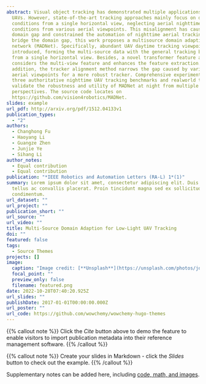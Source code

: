 ```yaml
---
abstract: Visual object tracking has demonstrated multiple applications for
  UAVs. However, state-of-the-art tracking approaches mainly focus on daytime
  conditions from a single horizontal view, neglecting aerial nighttime
  conditions from various aerial viewpoints. This misalignment has caused a huge
  domain gap and constrained the automation of nighttime aerial tracking. To
  bridge the domain gap, this work proposes a multisource domain adaption
  network (MADNet). Specifically, abundant UAV daytime tracking viewpoints are
  introduced, forming the multi-source data with the general tracking benchmarks
  from a single horizontal view. Besides, a novel transformer feature aligner
  considers the multi-view feature and enhances the feature extraction. In
  addition, the tracker alignment method narrows the gap caused by various
  aerial viewpoints for a more robust tracker. Comprehensive experiments on
  three authoritative nighttime UAV tracking benchmarks and realworld tests
  validate the robustness and utility of MADNet at night from multiple
  perspectives. The source code locates on
  https://github.com/vision4robotics/MADNet.
slides: example
url_pdf: http://arxiv.org/pdf/1512.04133v1
publication_types:
  - "2"
authors:
  - Changhong Fu
  - Haoyang Li
  - Guangze Zhen
  - Junjie Ye
  - Sihang Li
author_notes:
  - Equal contribution
  - Equal contribution
publication: "*IEEE Robotics and Automation Letters (RA-L) 1*(1)"
summary: Lorem ipsum dolor sit amet, consectetur adipiscing elit. Duis posuere
  tellus ac convallis placerat. Proin tincidunt magna sed ex sollicitudin
  condimentum.
url_dataset: ""
url_project: ""
publication_short: ""
url_source: ""
url_video: ""
title: Multi-Source Domain Adaption for Low-Light UAV Tracking
doi: ""
featured: false
tags:
  - Source Themes
projects: []
image:
  caption: "Image credit: [**Unsplash**](https://unsplash.com/photos/jdD8gXaTZsc)"
  focal_point: ""
  preview_only: false
  filename: featured.png
date: 2022-10-28T07:40:20.925Z
url_slides: ""
publishDate: 2017-01-01T00:00:00.000Z
url_poster: ""
url_code: https://github.com/wowchemy/wowchemy-hugo-themes
---
```


{{% callout note %}}
Click the *Cite* button above to demo the feature to enable visitors to import publication metadata into their reference management software.
{{% /callout %}}

{{% callout note %}}
Create your slides in Markdown - click the *Slides* button to check out the example.
{{% /callout %}}

Supplementary notes can be added here, including [code, math, and images](https://wowchemy.com/docs/writing-markdown-latex/).
